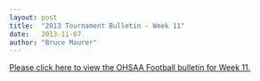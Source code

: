 ```yaml
---
layout: post
title:  "2013 Tournament Bulletin - Week 11"
date:   2013-11-07
author: "Bruce Maurer"
---
```


[Please click here to view the OHSAA Football bulletin for Week 11.](https://storage.googleapis.com/ohsaa-websites/bulletins/2013/2013-Tournament-Bulletin-Week-11.pdf)
